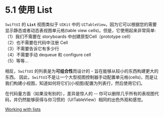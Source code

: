 # 5.1 使用 List

`SwiftUI` 的 **`List`** 视图类似于 `UIKit` 中的 `UITableView`，因为它可以根据您的需要显示静态或者动态表视图单元格\(table view cells\)。但是，它使用起来非常简单:  
（1）我们不需要在 storyboards 中创建原型Cell（prototype cell）  
（2）也不需要在代码中注册 Cell  
（3）不需要告诉它有多少行  
（4）不需要手动 dequeue 和 configure cell  
（5）等等...

相反，`SwiftUI` 的列表是为**可组合性**而设计的 - 旨在能够从较小的东西构建更大的东西。 因此，`SwiftUI`不是让一个大型视图控制器手动配置单元格\(cells\)，而是让我们构建小视图，知道如何将它们\(小视图\)配置为列表行，然后使用它们。

在代码量方面（如果没有别的），差异是惊人的 -- 你可以删除几乎所有的表视图代码，并仍然能够获得与你习惯的（UITableView）相同的出色外观和感觉。

[Working with lists](https://www.hackingwithswift.com/quick-start/swiftui/working-with-lists)

